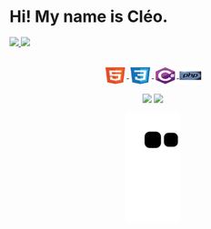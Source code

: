 <h1> Hi! My name is Cléo. </h1>

<div>
  <a href="https://github.com/CleoLeal">
  <img height="180em" src="https://github-readme-stats.vercel.app/api?username=CleoLeal&show_icons=true&theme=dracula&include_all_commits=true&count_private=true"/>
  <img height="180em" src="https://github-readme-stats.vercel.app/api/top-langs/?username=Cleoleal&layout=compact&langs_count=7&theme=dracula"/>

</div>
 <br>
<div  align="center"> 
  <div style="display: inline_block"><br>
  <img align="center" alt="HTML" height="30" width="40" src="https://raw.githubusercontent.com/devicons/devicon/master/icons/html5/html5-original.svg">
  <img align="center" alt="CSS" height="30" width="40" src="https://raw.githubusercontent.com/devicons/devicon/master/icons/css3/css3-original.svg">
  <img align="center" alt="Csharp" height="30" width="40" src="https://raw.githubusercontent.com/devicons/devicon/master/icons/csharp/csharp-original.svg">
  <img align="center" alt="PHP" height="30" width="40" src="https://raw.githubusercontent.com/devicons/devicon/master/icons/php/php-original.svg">
 
</div>
  <br>  <a href="https://www.instagram.com/cleo.leal/" target="_blank"><img src="https://img.shields.io/badge/-Instagram-%23E4405F?style=for-the-badge&logo=instagram&logoColor=white" target="_blank"></a>
  <a href="https://www.linkedin.com/in/cleo-l-67b124243/" target="_blank"><img src="https://cdn.jsdelivr.net/npm/simple-icons@3.0.1/icons/linkedin.svg" target="_blank" widht:"10"></a>
 
  ![Snake animation](https://github.com/CleoLeal/CleoLeal/blob/output/github-contribution-grid-snake.svg)
 
</div>
